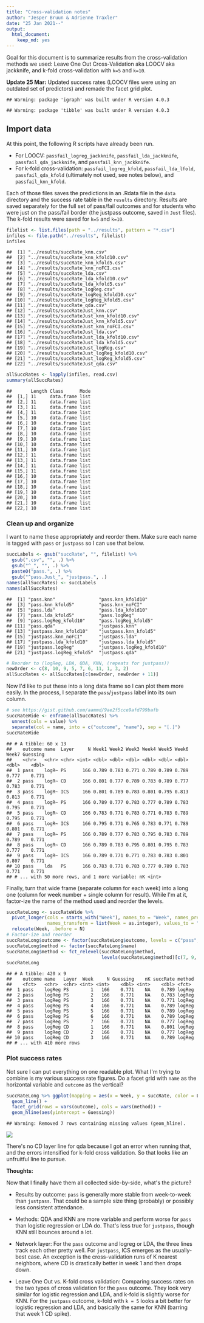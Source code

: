 ```yaml
---
title: "Cross-validation notes"
author: "Jesper Bruun & Adrienne Traxler"
date: "25 Jan 2021--"
output: 
  html_document: 
    keep_md: yes
---
```




Goal for this document is to summarize results from the cross-validation methods we used: Leave One Out Cross-Validation aka LOOCV aka jackknife, and k-fold cross-validation with `k=5` and `k=10`.

**Update 25 Mar:** Updated success rates (LOOCV files were using an outdated set of predictors) and remade the facet grid plot. 


```
## Warning: package 'igraph' was built under R version 4.0.3
```

```
## Warning: package 'tibble' was built under R version 4.0.3
```

## Import data

At this point, the following R scripts have already been run. 

* For LOOCV: `passfail_logreg_jackknife`, `passfail_lda_jackknife`, `passfail_qda_jackknife`, and `passfail_knn_jackknife`. 
* For k-fold cross-validation: `passfail_logreg_kfold`, `passfail_lda_lfold`, `passfail_qda_kfold` (ultimately not used, see notes below), and `passfail_knn_kfold`. 

Each of those files saves the predictions in an .Rdata file in the `data` directory and the success rate table in the `results` directory. Results are saved separately for the full set of pass/fail outcomes and for students who were just on the pass/fail border (the justpass outcome, saved in `Just` files). The k-fold results were saved for `k=5` and `k=10`. 


```r
filelist <- list.files(path = "../results", pattern = "*.csv")
infiles <- file.path("../results", filelist)
infiles 
```

```
##  [1] "../results/succRate_knn.csv"               
##  [2] "../results/succRate_knn_kfold10.csv"       
##  [3] "../results/succRate_knn_kfold5.csv"        
##  [4] "../results/succRate_knn_noFCI.csv"         
##  [5] "../results/succRate_lda.csv"               
##  [6] "../results/succRate_lda_kfold10.csv"       
##  [7] "../results/succRate_lda_kfold5.csv"        
##  [8] "../results/succRate_logReg.csv"            
##  [9] "../results/succRate_logReg_kfold10.csv"    
## [10] "../results/succRate_logReg_kfold5.csv"     
## [11] "../results/succRate_qda.csv"               
## [12] "../results/succRateJust_knn.csv"           
## [13] "../results/succRateJust_knn_kfold10.csv"   
## [14] "../results/succRateJust_knn_kfold5.csv"    
## [15] "../results/succRateJust_knn_noFCI.csv"     
## [16] "../results/succRateJust_lda.csv"           
## [17] "../results/succRateJust_lda_kfold10.csv"   
## [18] "../results/succRateJust_lda_kfold5.csv"    
## [19] "../results/succRateJust_logReg.csv"        
## [20] "../results/succRateJust_logReg_kfold10.csv"
## [21] "../results/succRateJust_logReg_kfold5.csv" 
## [22] "../results/succRateJust_qda.csv"
```

```r
allSuccRates <- lapply(infiles, read.csv) 
summary(allSuccRates)
```

```
##       Length Class      Mode
##  [1,] 11     data.frame list
##  [2,] 11     data.frame list
##  [3,] 11     data.frame list
##  [4,] 11     data.frame list
##  [5,] 10     data.frame list
##  [6,] 10     data.frame list
##  [7,] 10     data.frame list
##  [8,] 10     data.frame list
##  [9,] 10     data.frame list
## [10,] 10     data.frame list
## [11,] 10     data.frame list
## [12,] 11     data.frame list
## [13,] 11     data.frame list
## [14,] 11     data.frame list
## [15,] 11     data.frame list
## [16,] 10     data.frame list
## [17,] 10     data.frame list
## [18,] 10     data.frame list
## [19,] 10     data.frame list
## [20,] 10     data.frame list
## [21,] 10     data.frame list
## [22,] 10     data.frame list
```


### Clean up and organize

I want to name these appropriately and reorder them. Make sure each name is tagged with `pass` or `justpass` so I can use that below. 


```r
succLabels <- gsub("succRate", "", filelist) %>% 
  gsub(".csv", "", .) %>% 
  gsub("^_", "", .) %>% 
  paste0("pass.", .) %>% 
  gsub("^pass.Just_", "justpass.", .)
names(allSuccRates) <- succLabels
names(allSuccRates)
```

```
##  [1] "pass.knn"                "pass.knn_kfold10"       
##  [3] "pass.knn_kfold5"         "pass.knn_noFCI"         
##  [5] "pass.lda"                "pass.lda_kfold10"       
##  [7] "pass.lda_kfold5"         "pass.logReg"            
##  [9] "pass.logReg_kfold10"     "pass.logReg_kfold5"     
## [11] "pass.qda"                "justpass.knn"           
## [13] "justpass.knn_kfold10"    "justpass.knn_kfold5"    
## [15] "justpass.knn_noFCI"      "justpass.lda"           
## [17] "justpass.lda_kfold10"    "justpass.lda_kfold5"    
## [19] "justpass.logReg"         "justpass.logReg_kfold10"
## [21] "justpass.logReg_kfold5"  "justpass.qda"
```

```r
# Reorder to (logReg, LDA, QDA, KNN, (repeats for justpass))
newOrder <- c(8, 10, 9, 5, 7, 6, 11, 1, 3, 2)  
allSuccRates <- allSuccRates[c(newOrder, newOrder + 11)]
```

Now I'd like to put these into a long data frame so I can plot them more easily. In the process, I separate the `pass`/`justpass` label into its own column. 


```r
# see https://gist.github.com/aammd/9ae2f5cce9afd799bafb
succRateWide <- enframe(allSuccRates) %>% 
  unnest(cols = value) %>% 
  separate(col = name, into = c("outcome", "name"), sep = "[.]")
succRateWide
```

```
## # A tibble: 60 x 13
##    outcome name  Layer     N Week1 Week2 Week3 Week4 Week5 Week6 Week7 Guessing
##    <chr>   <chr> <chr> <int> <dbl> <dbl> <dbl> <dbl> <dbl> <dbl> <dbl>    <dbl>
##  1 pass    logR~ PS      166 0.789 0.783 0.771 0.789 0.789 0.789 0.777    0.771
##  2 pass    logR~ CD      166 0.801 0.777 0.789 0.783 0.789 0.777 0.783    0.771
##  3 pass    logR~ ICS     166 0.801 0.789 0.783 0.801 0.795 0.813 0.813    0.771
##  4 pass    logR~ PS      166 0.789 0.777 0.783 0.777 0.789 0.783 0.795    0.771
##  5 pass    logR~ CD      166 0.783 0.771 0.783 0.771 0.783 0.789 0.795    0.771
##  6 pass    logR~ ICS     166 0.795 0.771 0.765 0.783 0.771 0.789 0.801    0.771
##  7 pass    logR~ PS      166 0.789 0.777 0.783 0.795 0.783 0.789 0.789    0.771
##  8 pass    logR~ CD      166 0.789 0.783 0.795 0.801 0.795 0.783 0.777    0.771
##  9 pass    logR~ ICS     166 0.789 0.771 0.771 0.783 0.783 0.801 0.807    0.771
## 10 pass    lda   PS      166 0.783 0.771 0.783 0.777 0.789 0.783 0.771    0.771
## # ... with 50 more rows, and 1 more variable: nK <int>
```

Finally, turn that wide frame (separate column for each week) into a long one (column for week number + single column for result). While I'm at it, factor-ize the name of the method used and reorder the levels. 


```r
succRateLong <- succRateWide %>% 
  pivot_longer(cols = starts_with("Week"), names_to = "Week", names_prefix = "Week", 
               names_transform = list(Week = as.integer), values_to = "succRate") %>% 
  relocate(Week, .before = N)
# Factor-ize and reorder
succRateLong$outcome <- factor(succRateLong$outcome, levels = c("pass", "justpass"))
succRateLong$method <- factor(succRateLong$name)  
succRateLong$method <- fct_relevel(succRateLong$method, 
                                   levels(succRateLong$method)[c(7, 9, 8, 4, 6, 5, 10, 1, 3, 2)])
succRateLong
```

```
## # A tibble: 420 x 9
##    outcome name   Layer  Week     N Guessing    nK succRate method
##    <fct>   <chr>  <chr> <int> <int>    <dbl> <int>    <dbl> <fct> 
##  1 pass    logReg PS        1   166    0.771    NA    0.789 logReg
##  2 pass    logReg PS        2   166    0.771    NA    0.783 logReg
##  3 pass    logReg PS        3   166    0.771    NA    0.771 logReg
##  4 pass    logReg PS        4   166    0.771    NA    0.789 logReg
##  5 pass    logReg PS        5   166    0.771    NA    0.789 logReg
##  6 pass    logReg PS        6   166    0.771    NA    0.789 logReg
##  7 pass    logReg PS        7   166    0.771    NA    0.777 logReg
##  8 pass    logReg CD        1   166    0.771    NA    0.801 logReg
##  9 pass    logReg CD        2   166    0.771    NA    0.777 logReg
## 10 pass    logReg CD        3   166    0.771    NA    0.789 logReg
## # ... with 410 more rows
```



### Plot success rates

Not sure I can put everything on one readable plot. What I'm trying to combine is my various success rate figures. Do a facet grid with `name` as the horizontal variable and `outcome` as the vertical?


```r
succRateLong %>% ggplot(mapping = aes(x = Week, y = succRate, color = Layer)) +
  geom_line() + 
  facet_grid(rows = vars(outcome), cols = vars(method)) + 
  geom_hline(aes(yintercept = Guessing))
```

```
## Warning: Removed 7 rows containing missing values (geom_hline).
```

![](cross_validation_files/figure-html/succ-rate-plot-1.png)<!-- -->

There's no CD layer line for qda because I got an error when running that, and the errors intensified for k-fold cross validation. So that looks like an unfruitful line to pursue. 


**Thoughts:**

Now that I finally have them all collected side-by-side, what's the picture? 

* Results by outcome: `pass` is generally more stable from week-to-week than `justpass`. That could be a sample size thing (probably) or possibly less consistent attendance. 

* Methods: QDA and KNN are more variable and perform worse for `pass` than logistic regression or LDA do. That's less true for `justpass`, though KNN still bounces around a lot. 

* Network layer: For the `pass` outcome and logreg or LDA, the three lines track each other pretty well. For `justpass`, ICS emerges as the usually-best case. An exception is the cross-validation runs of K nearest neighbors, where CD is drastically better in week 1 and then drops down. 

* Leave One Out vs. K-fold cross validation: Comparing success rates on the two types of cross validation for the `pass` outcome. They look very similar for logistic regression and LDA, and k-fold is slightly worse for KNN. For the `justpass` outcome, k-fold with `k = 5` looks a bit better for logistic regression and LDA, and basically the same for KNN (barring that week 1 CD spike). 
